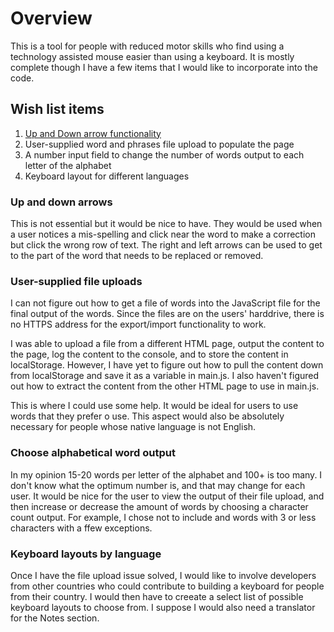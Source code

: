 # Overview

This is a tool for people with reduced motor skills who find using a technology assisted mouse easier than using a keyboard. It is mostly complete though I have a few items that I would like to incorporate into the code.

## Wish list items
1. [Up and Down arrow functionality](###up-and-down-arrows)
2. User-supplied word and phrases file upload to populate the page
3. A number input field to change the number of words output to each letter of the alphabet
4. Keyboard layout for different languages

### Up and down arrows

This is not essential but it would be nice to have. They would be used when a user notices a mis-spelling and click near the word to make a correction but click the wrong row of text. The right and left arrows can be used to get to the part of the word that needs to be replaced or removed.

### User-supplied file uploads

I can not figure out how to get a file of words into the JavaScript file for the final output of the words. Since the files are on the users' harddrive, there is no HTTPS address for the export/import functionality to work. 

I was able to upload a file from a different HTML page, output the content to the page, log the content to the console, and to store the content in localStorage. However, I have yet to figure out how to pull the content down from localStorage and save it as a variable in main.js. I also haven't figured out how to extract the content from the other HTML page to use in main.js. 

This is where I could use some help. It would be ideal for users to use words that they prefer o use. This aspect would also be absolutely necessary for people whose native language is not English.

### Choose alphabetical word output

In my opinion 15-20 words per letter of the alphabet and 100+ is too many. I don't know what the optimum number is, and that may change for each user. It would be nice for the user to view the output of their file upload, and then increase or decrease the amount of words by choosing a character count output. For example, I chose not to include and words with 3 or less characters with a ffew exceptions. 

### Keyboard layouts by language

Once I have the file upload issue solved, I would like to involve developers from other countries who could contribute to building a keyboard for people from their country. I would then have to creeate a select list of possible keyboard layouts to choose from. I suppose I would also need a translator for the Notes section. 
